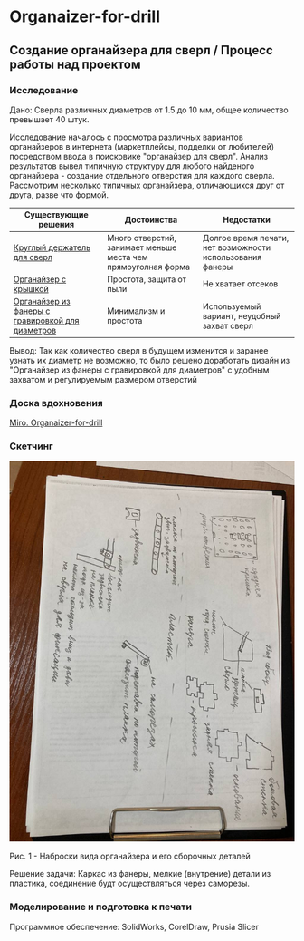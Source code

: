 # Organaizer-for-drill

## Создание органайзера для сверл / Процесс работы над проектом

### Исследование

Дано: Сверла различных диаметров от 1.5 до 10 мм, общее количество превышает 40 штук.

Исследование началось с просмотра различных вариантов органайзеров в интернета (маркетплейсы, подделки от любителей) посредством ввода в поисковике "органайзер для сверл". Анализ результатов вывел типичную структуру для любого найденого органайзера - создание отдельного отверстия для каждого сверла. Рассмотрим несколько типичных органайзера, отличающихся друг от друга, разве что формой.


| Существующие решения      | Достоинства          | Недостатки |
|---------------------------|----------------------|------------|
|[Круглый держатель для сверл](https://darxton.ru/catalog_item/organayzer-dlya-svyerl-0-13-mm-100-predmetov/)| Много отверстий, занимает меньше места чем прямоуголная форма| Долгое время печати, нет возможности использования фанеры |
|[Органайзер с крышкой]([https://sl.aliexpress.ru/p?key=YzjJUIn](https://aliexpress.ru/item/1005006088691748.html?sku_id=12000035679458737&spm=.search_results.2.7a9a45b48rbVsu)) | Простота, защита от пыли | Не хватает отсеков |
|[Органайзер из фанеры с гравировкой для диаметров]([https://www.thingiverse.com/thing:4410437](https://ishooter.ru/product/organaizer-pod-sverla-10-99-mm-red-force-derevo.html)) | Минимализм и простота | Используемый вариант, неудобный захват сверл|

Вывод: Так как количество сверл в будущем изменится и заранее узнать их диаметр не возможно, то было решено доработать дизайн из "Органайзер из фанеры с гравировкой для диаметров" с удобным захватом и регулируемым размером отверстий

### Доска вдохновения

[Miro. Organaizer-for-drill](https://miro.com/app/board/uXjVNaxHn4c=/?share_link_id=504908036010)

### Скетчинг

![sketch](Images/Скетч.jpg)

Рис. 1 - Наброски вида органайзера и его сборочных деталей


Решение задачи: Каркас из фанеры, мелкие (внутрение) детали из пластика, соединение будт осуществляться через саморезы.

### Моделирование и подготовка к печати

Программное обеспечение: SolidWorks, CorelDraw, Prusia Slicer


